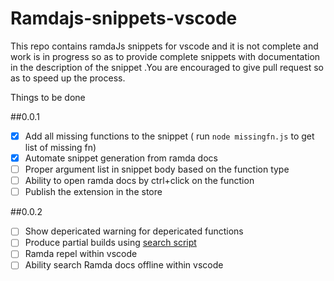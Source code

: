 # Ramdajs-snippets-vscode
This repo contains ramdaJs snippets for vscode and it is not complete and work is in progress so as to provide complete snippets with documentation in the description of the snippet .You are encouraged to give pull request so as to speed up the process.

Things to be done


##0.0.1
- [x] Add all missing functions to the snippet ( run `node missingfn.js` to get list of missing fn)
- [x] Automate snippet generation from ramda docs
- [ ] Proper argument list in snippet body based on the function type
- [ ] Ability to open ramda docs by ctrl+click on the function
- [ ] Publish the extension in the store

##0.0.2
- [ ] Show depericated warning for depericated functions
- [ ] Produce partial builds using [search script](https://github.com/ramda/ramda/pull/2026)
- [ ] Ramda repel within vscode
- [ ] Ability search Ramda docs offline within vscode